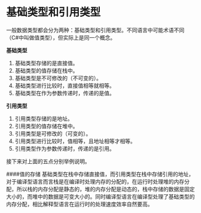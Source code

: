 # 基础类型和引用类型

一般数据类型都会分为两种：基础类型和引用类型。不同语言中可能术语不同（C#中叫做值类型），但实际上是同一个概念。

**基础类型**
1. 基础类型存储的是直接值。
2. 基础类型的值存储在栈中。
3. 基础类型是不可修改的（不可变的）。
4. 基础类型进行比较时，直接值相等就相等。
5. 基础类型在作为参数传递时，传递的是值。

**引用类型**
1. 引用类型存储的是地址。
2. 引用类型的值存储在堆中。
3. 引用类型是可修改的（可变的）。
4. 引用类型进行比较时，值相等，且地址相等才相等。
5. 引用类型作为参数传递时，传递的是引用。

接下来对上面的五点分别举例说明。

####值的存储
基础类型在栈中存储直接值，而引用类型在栈中存储引用的地址，对于编译型语言而言栈是在编译时处理内存的分配的，在运行时处理堆的内存分配，所以栈的内存分配是静态的，堆的内存分配是动态的，栈中存储的数据是固定大小的，而堆中的数据是可变大小的。同时编译型语言在编译型处理了基础类型的内存分配，相比解释型语言在运行时的处理速度效率自然要高。
